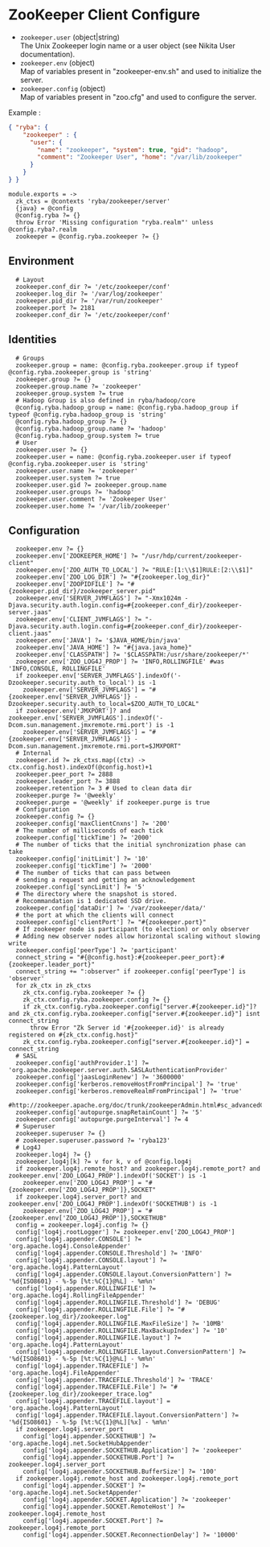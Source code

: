 
# ZooKeeper Client Configure

*   `zookeeper.user` (object|string)   
    The Unix Zookeeper login name or a user object (see Nikita User documentation).   
*   `zookeeper.env` (object)   
    Map of variables present in "zookeeper-env.sh" and used to initialize the server.   
*   `zookeeper.config` (object)   
    Map of variables present in "zoo.cfg" and used to configure the server.   

Example :

```json
{ "ryba": {
    "zookeeper" : {
      "user": {
        "name": "zookeeper", "system": true, "gid": "hadoop",
        "comment": "Zookeeper User", "home": "/var/lib/zookeeper"
      }
    }
} }
```

    module.exports = ->
      zk_ctxs = @contexts 'ryba/zookeeper/server'
      {java} = @config
      @config.ryba ?= {}
      throw Error 'Missing configuration "ryba.realm"' unless @config.ryba?.realm
      zookeeper = @config.ryba.zookeeper ?= {}

## Environment

      # Layout
      zookeeper.conf_dir ?= '/etc/zookeeper/conf'
      zookeeper.log_dir ?= '/var/log/zookeeper'
      zookeeper.pid_dir ?= '/var/run/zookeeper'
      zookeeper.port ?= 2181
      zookeeper.conf_dir ?= '/etc/zookeeper/conf'

## Identities

      # Groups
      zookeeper.group = name: @config.ryba.zookeeper.group if typeof @config.ryba.zookeeper.group is 'string'
      zookeeper.group ?= {}
      zookeeper.group.name ?= 'zookeeper'
      zookeeper.group.system ?= true
      # Hadoop Group is also defined in ryba/hadoop/core
      @config.ryba.hadoop_group = name: @config.ryba.hadoop_group if typeof @config.ryba.hadoop_group is 'string'
      @config.ryba.hadoop_group ?= {}
      @config.ryba.hadoop_group.name ?= 'hadoop'
      @config.ryba.hadoop_group.system ?= true
      # User
      zookeeper.user ?= {}
      zookeeper.user = name: @config.ryba.zookeeper.user if typeof @config.ryba.zookeeper.user is 'string'
      zookeeper.user.name ?= 'zookeeper'
      zookeeper.user.system ?= true
      zookeeper.user.gid ?= zookeeper.group.name
      zookeeper.user.groups ?= 'hadoop'
      zookeeper.user.comment ?= 'Zookeeper User'
      zookeeper.user.home ?= '/var/lib/zookeeper'

## Configuration
      
      zookeeper.env ?= {}
      zookeeper.env['ZOOKEEPER_HOME'] ?= "/usr/hdp/current/zookeeper-client"
      zookeeper.env['ZOO_AUTH_TO_LOCAL'] ?= "RULE:[1:\\$1]RULE:[2:\\$1]"
      zookeeper.env['ZOO_LOG_DIR'] ?= "#{zookeeper.log_dir}"
      zookeeper.env['ZOOPIDFILE'] ?= "#{zookeeper.pid_dir}/zookeeper_server.pid"
      zookeeper.env['SERVER_JVMFLAGS'] ?= "-Xmx1024m -Djava.security.auth.login.config=#{zookeeper.conf_dir}/zookeeper-server.jaas"
      zookeeper.env['CLIENT_JVMFLAGS'] ?= "-Djava.security.auth.login.config=#{zookeeper.conf_dir}/zookeeper-client.jaas"
      zookeeper.env['JAVA'] ?= '$JAVA_HOME/bin/java'
      zookeeper.env['JAVA_HOME'] ?= "#{java.java_home}"
      zookeeper.env['CLASSPATH'] ?= '$CLASSPATH:/usr/share/zookeeper/*'
      zookeeper.env['ZOO_LOG4J_PROP'] ?= 'INFO,ROLLINGFILE' #was 'INFO,CONSOLE, ROLLINGFILE'
      if zookeeper.env['SERVER_JVMFLAGS'].indexOf('-Dzookeeper.security.auth_to_local') is -1
        zookeeper.env['SERVER_JVMFLAGS'] = "#{zookeeper.env['SERVER_JVMFLAGS']} -Dzookeeper.security.auth_to_local=$ZOO_AUTH_TO_LOCAL"
      if zookeeper.env['JMXPORT']? and zookeeper.env['SERVER_JVMFLAGS'].indexOf('-Dcom.sun.management.jmxremote.rmi.port') is -1
        zookeeper.env['SERVER_JVMFLAGS'] = "#{zookeeper.env['SERVER_JVMFLAGS']} -Dcom.sun.management.jmxremote.rmi.port=$JMXPORT"
      # Internal
      zookeeper.id ?= zk_ctxs.map((ctx) -> ctx.config.host).indexOf(@config.host)+1
      zookeeper.peer_port ?= 2888
      zookeeper.leader_port ?= 3888
      zookeeper.retention ?= 3 # Used to clean data dir
      zookeeper.purge ?= '@weekly'
      zookeeper.purge = '@weekly' if zookeeper.purge is true
      # Configuration
      zookeeper.config ?= {}
      zookeeper.config['maxClientCnxns'] ?= '200'
      # The number of milliseconds of each tick
      zookeeper.config['tickTime'] ?= '2000'
      # The number of ticks that the initial synchronization phase can take
      zookeeper.config['initLimit'] ?= '10'
      zookeeper.config['tickTime'] ?= '2000'
      # The number of ticks that can pass between
      # sending a request and getting an acknowledgement
      zookeeper.config['syncLimit'] ?= '5'
      # The directory where the snapshot is stored.
      # Recommandation is 1 dedicated SSD drive.
      zookeeper.config['dataDir'] ?= '/var/zookeeper/data/'
      # the port at which the clients will connect
      zookeeper.config['clientPort'] ?= "#{zookeeper.port}"
      # If zookeeper node is participant (to election) or only observer
      # Adding new observer nodes allow horizontal scaling without slowing write
      zookeeper.config['peerType'] ?= 'participant'
      connect_string = "#{@config.host}:#{zookeeper.peer_port}:#{zookeeper.leader_port}"
      connect_string += ":observer" if zookeeper.config['peerType'] is 'observer'
      for zk_ctx in zk_ctxs
        zk_ctx.config.ryba.zookeeper ?= {}
        zk_ctx.config.ryba.zookeeper.config ?= {}
        if zk_ctx.config.ryba.zookeeper.config["server.#{zookeeper.id}"]? and zk_ctx.config.ryba.zookeeper.config["server.#{zookeeper.id}"] isnt connect_string
          throw Error "Zk Server id '#{zookeeper.id}' is already registered on #{zk_ctx.config.host}"
        zk_ctx.config.ryba.zookeeper.config["server.#{zookeeper.id}"] = connect_string
      # SASL
      zookeeper.config['authProvider.1'] ?= 'org.apache.zookeeper.server.auth.SASLAuthenticationProvider'
      zookeeper.config['jaasLoginRenew'] ?= '3600000'
      zookeeper.config['kerberos.removeHostFromPrincipal'] ?= 'true'
      zookeeper.config['kerberos.removeRealmFromPrincipal'] ?= 'true'
      #http://zookeeper.apache.org/doc/trunk/zookeeperAdmin.html#sc_advancedConfiguration
      zookeeper.config['autopurge.snapRetainCount'] ?= '5'
      zookeeper.config['autopurge.purgeInterval'] ?= 4
      # Superuser
      zookeeper.superuser ?= {}
      # zookeeper.superuser.password ?= 'ryba123'
      # Log4J
      zookeeper.log4j ?= {}
      zookeeper.log4j[k] ?= v for k, v of @config.log4j
      if zookeeper.log4j.remote_host? and zookeeper.log4j.remote_port? and zookeeper.env['ZOO_LOG4J_PROP'].indexOf('SOCKET') is -1
        zookeeper.env['ZOO_LOG4J_PROP'] = "#{zookeeper.env['ZOO_LOG4J_PROP']},SOCKET"
      if zookeeper.log4j.server_port? and zookeeper.env['ZOO_LOG4J_PROP'].indexOf('SOCKETHUB') is -1
        zookeeper.env['ZOO_LOG4J_PROP'] = "#{zookeeper.env['ZOO_LOG4J_PROP']},SOCKETHUB"
      config = zookeeper.log4j.config ?= {}
      config['log4j.rootLogger'] ?= zookeeper.env['ZOO_LOG4J_PROP']
      config['log4j.appender.CONSOLE'] ?= 'org.apache.log4j.ConsoleAppender'
      config['log4j.appender.CONSOLE.Threshold'] ?= 'INFO'
      config['log4j.appender.CONSOLE.layout'] ?= 'org.apache.log4j.PatternLayout'
      config['log4j.appender.CONSOLE.layout.ConversionPattern'] ?= '%d{ISO8601} - %-5p [%t:%C{1}@%L] - %m%n'
      config['log4j.appender.ROLLINGFILE'] ?= 'org.apache.log4j.RollingFileAppender'
      config['log4j.appender.ROLLINGFILE.Threshold'] ?= 'DEBUG'
      config['log4j.appender.ROLLINGFILE.File'] ?= "#{zookeeper.log_dir}/zookeeper.log"
      config['log4j.appender.ROLLINGFILE.MaxFileSize'] ?= '10MB'
      config['log4j.appender.ROLLINGFILE.MaxBackupIndex'] ?= '10'
      config['log4j.appender.ROLLINGFILE.layout'] ?= 'org.apache.log4j.PatternLayout'
      config['log4j.appender.ROLLINGFILE.layout.ConversionPattern'] ?= '%d{ISO8601} - %-5p [%t:%C{1}@%L] - %m%n'
      config['log4j.appender.TRACEFILE'] ?= 'org.apache.log4j.FileAppender'
      config['log4j.appender.TRACEFILE.Threshold'] ?= 'TRACE'
      config['log4j.appender.TRACEFILE.File'] ?= "#{zookeeper.log_dir}/zookeeper_trace.log"
      config['log4j.appender.TRACEFILE.layout'] = 'org.apache.log4j.PatternLayout'
      config['log4j.appender.TRACEFILE.layout.ConversionPattern'] ?= '%d{ISO8601} - %-5p [%t:%C{1}@%L][%x] - %m%n'
      if zookeeper.log4j.server_port
        config['log4j.appender.SOCKETHUB'] ?= 'org.apache.log4j.net.SocketHubAppender'
        config['log4j.appender.SOCKETHUB.Application'] ?= 'zookeeper'
        config['log4j.appender.SOCKETHUB.Port'] ?= zookeeper.log4j.server_port
        config['log4j.appender.SOCKETHUB.BufferSize'] ?= '100'
      if zookeeper.log4j.remote_host and zookeeper.log4j.remote_port
        config['log4j.appender.SOCKET'] ?= 'org.apache.log4j.net.SocketAppender'
        config['log4j.appender.SOCKET.Application'] ?= 'zookeeper'
        config['log4j.appender.SOCKET.RemoteHost'] ?= zookeeper.log4j.remote_host
        config['log4j.appender.SOCKET.Port'] ?= zookeeper.log4j.remote_port
        config['log4j.appender.SOCKET.ReconnectionDelay'] ?= '10000'
